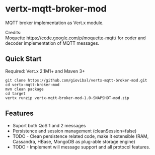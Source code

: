 vertx-mqtt-broker-mod
=====================

MQTT broker implementation as Vert.x module.

Credits:
<br/>
Moquette <a href="https://code.google.com/p/moquette-mqtt/">https://code.google.com/p/moquette-mqtt/</a>
for coder and decoder implementation of MQTT messages.
<br/>


Quick Start
-----------
Required: Vert.x 2.1M1+ and Maven 3+

```
git clone https://github.com/giovibal/vertx-mqtt-broker-mod.git
cd vertx-mqtt-broker-mod
mvn clean package
cd target
vertx runzip vertx-mqtt-broker-mod-1.0-SNAPSHOT-mod.zip
```

Features
----
* Suport both QoS 1 and 2 messages
* Persistence and session management (cleanSession=false)
* TODO - Clean persistence related code, make it extensible (RAM, Cassandra, HBase, MongoDB as plug-able storage engine)
* TODO - Implement will message support and all protocol features.

